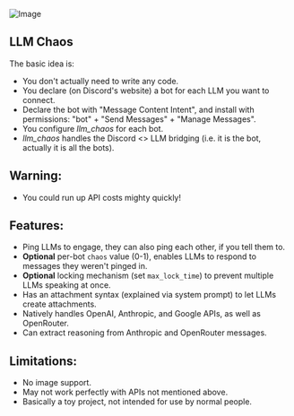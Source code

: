 ![Image](https://github.com/user-attachments/assets/d2eb56d2-e9cd-4b4f-842e-5bae775f5e9d)

## LLM Chaos

The basic idea is:

* You don't actually need to write any code.
* You declare (on Discord's website) a bot for each LLM you want to connect.
* Declare the bot with "Message Content Intent", and install with permissions: "bot" + "Send Messages" + "Manage Messages".
* You configure *llm_chaos* for each bot.
* *llm_chaos* handles the Discord <> LLM bridging (i.e. it is the bot, actually it is all the bots).

## Warning:

* You could run up API costs mighty quickly!

## Features:

* Ping LLMs to engage, they can also ping each other, if you tell them to.
* **Optional** per-bot `chaos` value (0-1), enables LLMs to respond to messages they weren't pinged in.
* **Optional** locking mechanism (set `max_lock_time`) to prevent multiple LLMs speaking at once.
* Has an attachment syntax (explained via system prompt) to let LLMs create attachments.
* Natively handles OpenAI, Anthropic, and Google APIs, as well as OpenRouter.
* Can extract reasoning from Anthropic and OpenRouter messages.

## Limitations:

* No image support.
* May not work perfectly with APIs not mentioned above.
* Basically a toy project, not intended for use by normal people.
